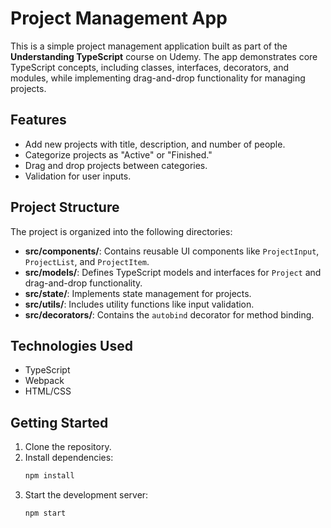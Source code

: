 # Project Management App

This is a simple project management application built as part of the **Understanding TypeScript** course on Udemy. The app demonstrates core TypeScript concepts, including classes, interfaces, decorators, and modules, while implementing drag-and-drop functionality for managing projects.

## Features

- Add new projects with title, description, and number of people.
- Categorize projects as "Active" or "Finished."
- Drag and drop projects between categories.
- Validation for user inputs.

## Project Structure

The project is organized into the following directories:

- **src/components/**: Contains reusable UI components like `ProjectInput`, `ProjectList`, and `ProjectItem`.
- **src/models/**: Defines TypeScript models and interfaces for `Project` and drag-and-drop functionality.
- **src/state/**: Implements state management for projects.
- **src/utils/**: Includes utility functions like input validation.
- **src/decorators/**: Contains the `autobind` decorator for method binding.

## Technologies Used

- TypeScript
- Webpack
- HTML/CSS

## Getting Started

1. Clone the repository.
2. Install dependencies:
   ```sh
   npm install
   ```
3. Start the development server:
   ```sh
   npm start
   ```
